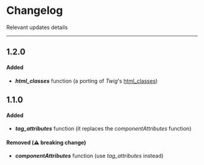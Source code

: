 # Changelog

Relevant updates details

---

## __1.2.0__
#### Added
- __*html_classes*__ function (a porting of *Twig*'s [html_classes](https://twig.symfony.com/doc/2.x/functions/html_classes.html))

## __1.1.0__
#### Added
- __*tag_attributes*__ function (it replaces the *componentAttributes* function)

#### Removed (⚠️ breaking change)
- __*componentAttributes*__ function (use *tag_attributes* instead)
